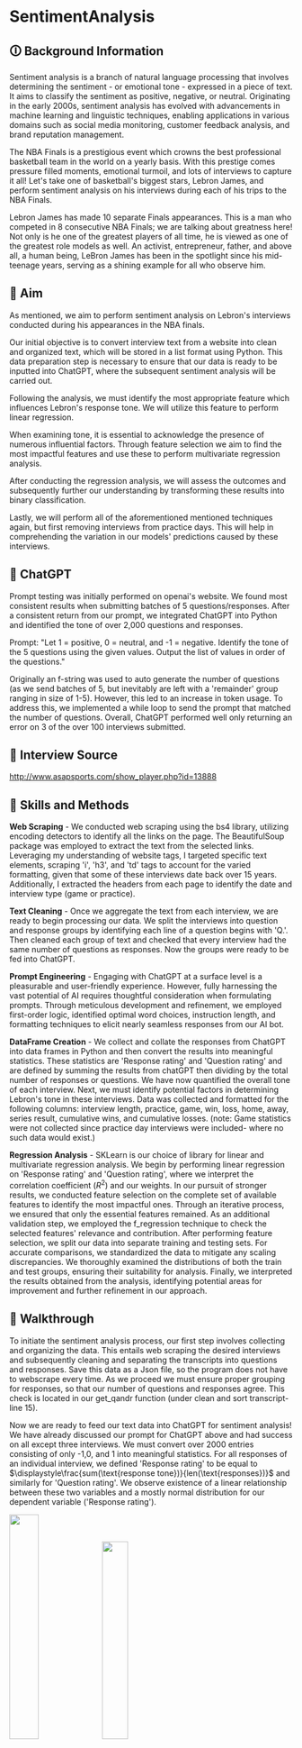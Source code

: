 # SentimentAnalysis
## 🛈 Background Information
Sentiment analysis is a branch of natural language processing that involves determining the sentiment - or emotional tone - expressed in a piece of text. It aims to classify the sentiment as positive, negative, or neutral. Originating in the early 2000s, sentiment analysis has evolved with advancements in machine learning and linguistic techniques, enabling applications in various domains such as social media monitoring, customer feedback analysis, and brand reputation management.

The NBA Finals is a prestigious event which crowns the best professional basketball team in the world on a yearly basis. With this prestige comes pressure filled moments, emotional turmoil, and lots of interviews to capture it all! Let's take one of basketball's biggest stars, Lebron James, and perform sentiment analysis on his interviews during each of his trips to the NBA Finals. 

Lebron James has made 10 separate Finals appearances. This is a man who competed in 8 consecutive NBA Finals; we are talking about greatness here! Not only is he one of the greatest players of all time, he is viewed as one of the greatest role models as well. An activist, entrepreneur, father, and above all, a human being, LeBron James has been in the spotlight since his mid-teenage years, serving as a shining example for all who observe him.

## 🎯 Aim
As mentioned, we aim to perform sentiment analysis on Lebron's interviews conducted during his appearances in the NBA finals. 

Our initial objective is to convert interview text from a website into clean and organized text, which will be stored in a list format using Python. This data preparation step is necessary to ensure that our data is ready to be inputted into ChatGPT, where the subsequent sentiment analysis will be carried out.

Following the analysis, we must identify the most appropriate feature which influences Lebron's response tone. We will utilize this feature to perform linear regression.

When examining tone, it is essential to acknowledge the presence of numerous influential factors. Through feature selection we aim to find the most impactful features and use these to perform multivariate regression analysis.

After conducting the regression analysis, we will assess the outcomes and subsequently further our understanding by transforming these results into binary classification.

Lastly, we will perform all of the aforementioned mentioned techniques again, but first removing interviews from practice days. This will help in comprehending the variation in our models' predictions caused by these interviews.

## :robot: ChatGPT
Prompt testing was initially performed on openai's website. We found most consistent results when submitting batches of 5 questions/responses. After a consistent return from our prompt, we integrated ChatGPT into Python and identified the tone of over 2,000 questions and responses. 

Prompt: "Let 1 = positive, 0 = neutral, and -1 = negative. Identify the tone of the 5 questions using the given values. Output the list of values in order of the questions."

Originally an f-string was used to auto generate the number of questions (as we send batches of 5, but inevitably are left with a 'remainder' group ranging in size of 1-5). However, this led to an increase in token usage. To address this, we implemented a while loop to send the prompt that matched the number of questions. Overall, ChatGPT performed well only returning an error on 3 of the over 100 interviews submitted. 

## :mag_right: Interview Source
http://www.asapsports.com/show_player.php?id=13888

## :triangular_ruler: Skills and Methods
**Web Scraping** - We conducted web scraping using the bs4 library, utilizing encoding detectors to identify all the links on the page. The BeautifulSoup package was employed to extract the text from the selected links. Leveraging my understanding of website tags, I targeted specific text elements, scraping 'i', 'h3', and 'td' tags to account for the varied formatting, given that some of these interviews date back over 15 years. Additionally, I extracted the headers from each page to identify the date and interview type (game or practice).  

**Text Cleaning** - Once we aggregate the text from each interview, we are ready to begin processing our data. We split the interviews into question and response groups by identifying each line of a question begins with 'Q.'. Then cleaned each group of text and checked that every interview had the same number of questions as responses. Now the groups were ready to be fed into ChatGPT. 

**Prompt Engineering** - Engaging with ChatGPT at a surface level is a pleasurable and user-friendly experience. However, fully harnessing the vast potential of AI requires thoughtful consideration when formulating prompts. Through meticulous development and refinement, we employed first-order logic, identified optimal word choices, instruction length, and formatting techniques to elicit nearly seamless responses from our AI bot. 

**DataFrame Creation** - We collect and collate the responses from ChatGPT into data frames in Python and then convert the results into meaningful statistics. These statistics are 'Response rating' and 'Question rating' and are defined by summing the results from chatGPT then dividing by the total number of responses or questions. We have now quantified the overall tone of each interview. Next, we must identify potential factors in determining Lebron's tone in these interviews. Data was collected and formatted for the following columns: interview length, practice, game, win, loss, home, away, series result, cumulative wins, and cumulative losses. (note: Game statistics were not collected since practice day interviews were included- where no such data would exist.)

**Regression Analysis** - SKLearn is our choice of library for linear and multivariate regression analysis. We begin by performing linear regression on 'Response rating' and 'Question rating', where we interpret the correlation coefficient ($R^2$) and our weights. In our pursuit of stronger results, we conducted feature selection on the complete set of available features to identify the most impactful ones. Through an iterative process, we ensured that only the essential features remained. As an additional validation step, we employed the f_regression technique to check the selected features' relevance and contribution. After performing feature selection, we split our data into separate training and testing sets. For accurate comparisons, we standardized the data to mitigate any scaling discrepancies. We thoroughly examined the distributions of both the train and test groups, ensuring their suitability for analysis. Finally, we interpreted the results obtained from the analysis, identifying potential areas for improvement and further refinement in our approach.

## :children_crossing: Walkthrough 
To initiate the sentiment analysis process, our first step involves collecting and organizing the data. This entails web scraping the desired interviews and subsequently cleaning and separating the transcripts into questions and responses. Save this data as a Json file, so the program does not have to webscrape every time. As we proceed we must ensure proper grouping for responses, so that our number of questions and responses agree. This check is located in our get_qandr function (under clean and sort transcript-line 15). 

Now we are ready to feed our text data into ChatGPT for sentiment analysis! We have already discussed our prompt for ChatGPT above and had success on all except three interviews. We must convert over 2000 entries consisting of only -1,0, and 1 into meaningful statistics. For all responses of an individual interview, we defined 'Response rating' to be equal to $\displaystyle\frac{sum(\text{response tone})}{len(\text{responses})}$ and similarly for 'Question rating'. We observe existence of a linear relationship between these two variables and a mostly normal distribution for our dependent variable ('Response rating'). 

<img src="Data_visuals/Tone_analysis.png" width="32%"> <img src="Data_visuals/RR_distribution.png" width="30%"> 

Proceeding to our first form of regression analysis, Linear regression. For a complex variable like response tone we cannot expect one feature to describe it effectively. These results are determined to be below the acceptable standard, but we have begun the path to more substantial results. 

<img src="Data_visuals/linreg.jpg" width="32%"> <img src="Data_visuals/lin_reg.png" width="30%">

For our analysis we have no need to limit our independent variables to only one. We begin to expand our data set to include more information; data was collected and formatted for the following columns: interview length, practice, game, win, loss, home, away, series result, cumulative wins, and cumulative losses. We decided to eliminate the 'Question rating' variable as it was complex, and would not be immediately available when utilizing for predictions in the future. Now we may begin the feature selection process; iterating through selected features until finding our strongest combination. 

<img src="Data_visuals/RA_8.jpg" width="30%"> <img src="Data_visuals/RA_6.jpg" width="30%"> <img src="Data_visuals/RA_4.jpg" width="30%">

<img src='Data_visuals/Chosen_Variable_analysis.png'>

We now have our selected features: 'win', 'loss', 'cumulative wins', and 'cumulative losses'. Utilizing our train_test_split package we seperate our data into two groups and then we proceed to standardize the data (using StandardScaler). 

<img src="Data_visuals/train_dist.png" width="30%"> <img src="Data_visuals/test_dist.png" width="30%">

After ensuring the distribution of our splits are fairly similar, we are ready to perform multivariate regression. 

<img src="Data_visuals/multivarplot.png" width="30%"> <img src="Data_visuals/multivarresiduals.png" width="30%">

<img src="Data_visuals/mvtest_PDF.png" width="30%"> <img src="Data_visuals/testresiduals.png" width="30%"> <img src="Data_visuals/RA_residsum.jpg" width="30%">

We found the average residual of 0.06 and mean difference of 26.1% to be relatively good results. However, to make these results a bit more clear we converted our problem into one of binary classification. All of our response ratings fell in the interval $[0,1]$. Naturally, any response rating greater than 0.5 was deemed 'more positive' and the lower ratings - 'more neutral'. We found an accuracy score of 80.95% based on this reclassification; score that we are extremely satisfied with. For context, if the model were to have only predicted 'more positive' then it's base accuracy score would be 66.67%. 

<img src="Data_visuals/multivarconfusion.png" width="30%">

To conclude our analysis we replicated the entire process after eliminating the practice interviews from the data set. Through this we were able to achieve an accuracy score of 90.90%. This number has the potential to increase even further with the inclusion of game stats in our analysis. 

## :closed_book: Conclusion
We initiated the sentiment analysis process on Lebron James' NBA Finals interviews by leveraging the capabilities of ChatGPT. We then created variables 'response rating' and 'question rating' which summed the response/question tones (values of -1, 0, 1 assigned by ChatGPT) for each interview and divided by the total number of responses/questions. Since each of these features exhibits linearity, we conducted linear regression analysis, which yielded an $R^2$ value of .271. However, this value falls below the desired range, indicating a suboptimal fit.

Subsequently, we proceed to identify and incorporate additional features with the aim of enhancing our correlation coefficient and ultimately improving the accuracy on our test data. After recognizing that 'question rating' is a complex feature and is partly explained by other features, we make the decision to exclude it from our analysis. Our features with the strongest relationship to Lebron James' response rating were 'cumulative wins', 'cumulative losses', 'win', and 'loss'. This combination obtained an adjusted $R^2$ score of .419, a substantial improvement over the linear variation and  proves to be a satisfactory value when examining information within the realm of social sciences. A Durbin-Watson score of 2.125 implies we are safe from autocorrelation, and an F-statistic of 19.38 is large enough to imply that our model is of significance. 

Utilizing multivariate regression analysis on test data we obtained an average residual of 0.06. When converting this data into binary classification we obtained an accuracy score of 80.95%. Lastly, we performed the same analysis on the data excluding practice interviews and reached an accuracy score of 90.90% (correctly predicting 10 of the 11 data points). Further validating our intuition that the data would be "too predictable" without the practice interviews.

Overall, we are satisfied with the results and knowledge gained by performing this sentiment analysis. Our regression analysis identified valuable features in identifying the tone of Lebron's response and quantified the strength of their relationship. Most importantly, the multivariate regression performed considerably well when predicting the tone based on minimal and accessible information. 

## :construction: Improvements
A clear improvement for most studies is obtaining more data and this is the case for ours as well. Additionally, ChatGPT 4.0 has been released and would most likely offer improved analysis and reduced errors in responses. 

It would be interesting to analyze and compare the results by year, or even by wins and losses. We could zoom in specifically on the 2011 Finals, a performance that many point to as James' largest blemish of his career.
